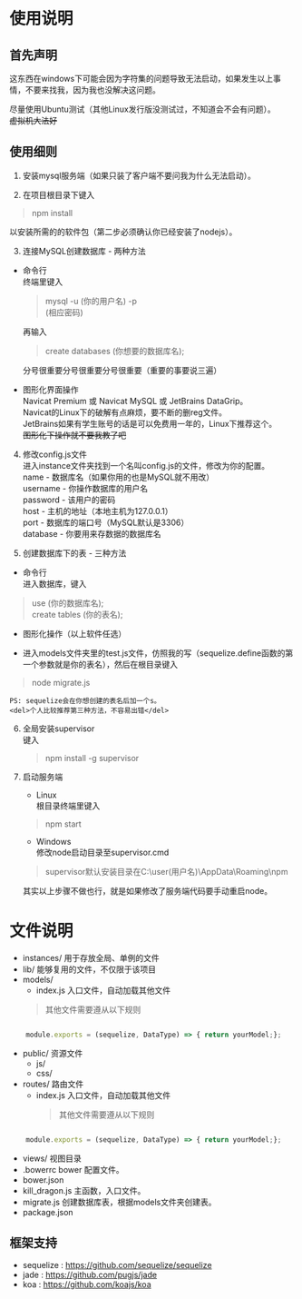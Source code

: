 # 使用说明
## 首先声明
这东西在windows下可能会因为字符集的问题导致无法启动，如果发生以上事情，不要来找我，因为我也没解决这问题。

尽量使用Ubuntu测试（其他Linux发行版没测试过，不知道会不会有问题）。  
<del>虚拟机大法好</del>
## 使用细则
1. 安装mysql服务端（如果只装了客户端不要问我为什么无法启动）。

2. 在项目根目录下键入
> npm install

  以安装所需的的软件包（第二步必须确认你已经安装了nodejs）。

3. 连接MySQL创建数据库 - 两种方法
  * 命令行  
    终端里键入
    >mysql -u (你的用户名) -p  
    (相应密码)  

    再输入
    >create databases (你想要的数据库名);  

    分号很重要分号很重要分号很重要（重要的事要说三遍）

  * 图形化界面操作  
      Navicat Premium 或 Navicat MySQL 或 JetBrains DataGrip。  
      Navicat的Linux下的破解有点麻烦，要不断的删reg文件。  
      JetBrains如果有学生账号的话是可以免费用一年的，Linux下推荐这个。  
      <del>图形化下操作就不要我教了吧</del>

4. 修改config.js文件  
   进入instance文件夹找到一个名叫config.js的文件，修改为你的配置。  
   name - 数据库名（如果你用的也是MySQL就不用改）  
   username - 你操作数据库的用户名  
   password - 该用户的密码  
   host - 主机的地址（本地主机为127.0.0.1）  
   port - 数据库的端口号（MySQL默认是3306）  
   database - 你要用来存数据的数据库名

5. 创建数据库下的表 - 三种方法
  * 命令行  
  进入数据库，键入
  > use (你的数据库名);  
    create tables (你的表名);  

  * 图形化操作（以上软件任选）

  * 进入models文件夹里的test.js文件，仿照我的写（sequelize.define函数的第一个参数就是你的表名），然后在根目录键入
  > node migrate.js

    PS: sequelize会在你想创建的表名后加一个s。  
    <del>个人比较推荐第三种方法，不容易出错</del>
6. 全局安装supervisor  
    键入
    > npm install -g supervisor

7. 启动服务端
   * Linux  
   根目录终端里键入
   > npm start

   * Windows  
   修改node启动目录至supervisor.cmd
   > supervisor默认安装目录在C:\user\(用户名)\AppData\Roaming\npm

     其实以上步骤不做也行，就是如果修改了服务端代码要手动重启node。

# 文件说明

* instances/  用于存放全局、单例的文件  
* lib/ 能够复用的文件，不仅限于该项目      
* models/   
    - index.js 入口文件，自动加载其他文件     
    > 其他文件需要遵从以下规则   

``` javascript  

    module.exports = (sequelize, DataType) => { return yourModel;};

```


* public/ 资源文件  
   - js/   
   - css/   
* routes/      路由文件
    - index.js 入口文件，自动加载其他文件
      > 其他文件需要遵从以下规则   

``` javascript

    module.exports = (sequelize, DataType) => { return yourModel;};

```
* views/   视图目录
* .bowerrc    bower 配置文件。
* bower.json
* kill_dragon.js 主函数，入口文件。
* migrate.js 创建数据库表，根据models文件夹创建表。
* package.json

## 框架支持
* sequelize : https://github.com/sequelize/sequelize
* jade : https://github.com/pugjs/jade
* koa : https://github.com/koajs/koa
